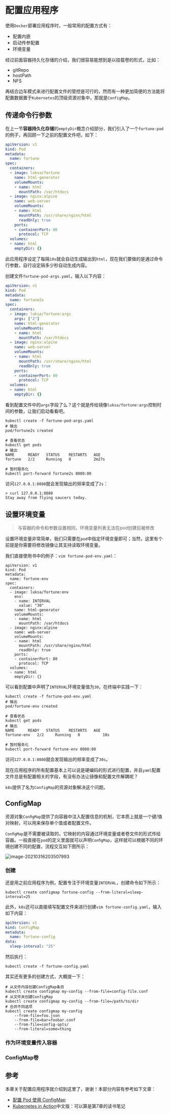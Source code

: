 # 配置应用程序

使用`Docker`部署应用程序时，一般常用的配置方式有：

- 配置内嵌
- 启动传参配置
- 环境变量

经过前面容器持久化存储的介绍，我们很容易能想到是以挂载卷的形式，比如：

- gitRepo
- hostPath
- NFS

再结合边车模式来进行配置文件的管控是可行的，然而有一种更加简便的方法能将配置数据置于`Kubernetes`的顶级资源对象中，那就是`ConfigMap`。

## 传递命令行参数

在上一节**容器持久化存储**的`emptyDir`概念介绍部分，我们引入了一个`fortune-pod`的例子，再回顾一下之前的配置文件吧，如下：

```yaml
apiVersion: v1
kind: Pod
metadata:
  name: fortune
spec:
  containers:
  - image: luksa/fortune
    name: html-generator
    volumeMounts:
    - name: html
      mountPath: /var/htdocs
  - image: nginx:alpine
    name: web-server
    volumeMounts:
    - name: html
      mountPath: /usr/share/nginx/html
      readOnly: true
    ports:
    - containerPort: 80
      protocol: TCP
  volumes:
  - name: html
    emptyDir: {}
```

此应用程序设定了每隔`10s`就会自动生成输出到`html`，现在我们要做的是通过命令行参数，自行设定隔多少秒自动生成内容。

创建文件`fortune-pod-args.yaml`，输入以下内容：

```yaml
apiVersion: v1
kind: Pod
metadata:
  name: fortune2s
spec:
  containers:
  - image: luksa/fortune:args
    args: ["2"]
    name: html-generator
    volumeMounts:
    - name: html
      mountPath: /var/htdocs
  - image: nginx:alpine
    name: web-server
    volumeMounts:
    - name: html
      mountPath: /usr/share/nginx/html
      readOnly: true
    ports:
    - containerPort: 80
      protocol: TCP
  volumes:
  - name: html
    emptyDir: {}
```

看到配置文件中的`args`字段了么？这个就是传给镜像`luksa/fortune:args`控制时间的参数，让我们启动看看吧。

```shell
kubectl create -f fortune-pod-args.yaml
# 输出
pod/fortune2s created

# 查看状态
kubectl get pods
# 输出
NAME      READY   STATUS    RESTARTS   AGE
fortune   2/2     Running   0          2m27s

# 暂时服务化
kubectl port-forward fortune2s 8080:80
```

访问`127.0.0.1:8080`就会发现输出的频率变成了`2s`：

```shell
> curl 127.0.0.1:8080                                                                                              
Stay away from flying saucers today.
```

## 设置环境变量

> 与容器的命令和参数设置相同，环境变量列表无法在pod创建后被修改

设置环境变量非常简单，我们只需要在`pod`中指定环境变量即可；当然，这里有个前提是你需要将修改镜像让其支持读取环境变量。

我们直接使用书中的例子：`vim fortune-pod-env.yaml`：

```shell
apiVersion: v1
kind: Pod
metadata:
  name: fortune-env
spec:
  containers:
  - image: luksa/fortune:env
    env:
    - name: INTERVAL
      value: "30"
    name: html-generator
    volumeMounts:
    - name: html
      mountPath: /var/htdocs
  - image: nginx:alpine
    name: web-server
    volumeMounts:
    - name: html
      mountPath: /usr/share/nginx/html
      readOnly: true
    ports:
    - containerPort: 80
      protocol: TCP
  volumes:
  - name: html
    emptyDir: {}
```

可以看到配置中声明了`INTERVAL`环境变量值为`30`，在终端中实践一下：

```shell
kubectl create -f fortune-pod-env.yaml
# 输出
pod/fortune-env created

# 查看状态
kubectl get pods
# 输出
NAME      READY   STATUS    RESTARTS   AGE
fortune-env   2/2     Running   0          10s

# 暂时服务化
kubectl port-forward fortune-env 8080:80
```

访问`127.0.0.1:8080`就会发现输出的频率变成了`30s`。

现在应用程序的所有配置基本上可以说是硬编码的形式进行配置，并且`yaml`配置文件总是有配置相关的字段，有没有办法让镜像和配置文件解耦呢？

`k8s`提供了名为`ConfigMap`的资源对象解决这个问题。

## ConfigMap

资源对象`ConﬁgMap`提供了向容器中注入配置信息的机制，它本质上就是一个键/值对映射，可以用来保存单个值或者配置文件。

`ConﬁgMap`是不需要被读取的，它映射的内容通过环境变量或者卷文件的形式传给容器。一般直接在`pod`的定义里面就可以声明`ConﬁgMap`，这样就可以根据不同的环境创建不同的配置，流程交互如下图所示：

![image-20210316203507993](https://gitee.com/howie6879/oss/raw/master/uPic/image-20210316203507993.png)

### 创建

还是用之前应用程序为例，配置专注于环境变量`INTERVAL`，创建命令如下所示：

```shell
kubectl create configmap fortune-config --from-literal=sleep-interval=25
```

此外，`k8s`还可以直接填写配置文件来进行创建`vim fortune-config.yaml`，输入如下内容：

```yaml
apiVersion: v1
kind: ConfigMap
metadata:
  name: fortune-config
data:
  sleep-interval: "25"
```

然后执行：

```shell
kubectl create -f fortune-config.yaml
```

其实还有更多的创建方式，大概提一下：

```shell
# 从文件内容创建ConfigMap条目
kubectl create configmap my-config --from-file=config-file.conf
# 从文件夹创建ConfigMap
kubectl create configmap my-config --from-file=/path/to/dir
# 合并不同选项
kubectl create configmap my-config 
	--from-file=foo.json 
	--from-file=bar=foobar.conf 
	--from-file=config-opts/ 
	--from-literal=some=thing 
```

### 作为环境变量传入容器

### ConfigMap卷

## 参考

本章关于配置应用程序就介绍到这里了，谢谢！本部分内容有参考如下文章：

- [配置 Pod 使用 ConfigMap](https://kubernetes.io/zh/docs/tasks/configure-pod-container/configure-pod-configmap/)
- [Kubernetes in Action](https://github.com/luksa/kubernetes-in-action)中文版：可以算是第7章的读书笔记